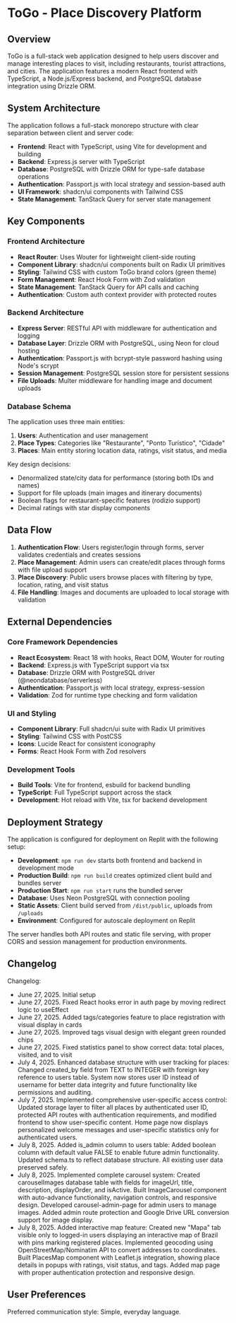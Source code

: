 # ToGo - Place Discovery Platform

## Overview

ToGo is a full-stack web application designed to help users discover and manage interesting places to visit, including restaurants, tourist attractions, and cities. The application features a modern React frontend with TypeScript, a Node.js/Express backend, and PostgreSQL database integration using Drizzle ORM.

## System Architecture

The application follows a full-stack monorepo structure with clear separation between client and server code:

- **Frontend**: React with TypeScript, using Vite for development and building
- **Backend**: Express.js server with TypeScript
- **Database**: PostgreSQL with Drizzle ORM for type-safe database operations
- **Authentication**: Passport.js with local strategy and session-based auth
- **UI Framework**: shadcn/ui components with Tailwind CSS
- **State Management**: TanStack Query for server state management

## Key Components

### Frontend Architecture
- **React Router**: Uses Wouter for lightweight client-side routing
- **Component Library**: shadcn/ui components built on Radix UI primitives
- **Styling**: Tailwind CSS with custom ToGo brand colors (green theme)
- **Form Management**: React Hook Form with Zod validation
- **State Management**: TanStack Query for API calls and caching
- **Authentication**: Custom auth context provider with protected routes

### Backend Architecture
- **Express Server**: RESTful API with middleware for authentication and logging
- **Database Layer**: Drizzle ORM with PostgreSQL, using Neon for cloud hosting
- **Authentication**: Passport.js with bcrypt-style password hashing using Node's scrypt
- **Session Management**: PostgreSQL session store for persistent sessions
- **File Uploads**: Multer middleware for handling image and document uploads

### Database Schema
The application uses three main entities:

1. **Users**: Authentication and user management
2. **Place Types**: Categories like "Restaurante", "Ponto Turístico", "Cidade"
3. **Places**: Main entity storing location data, ratings, visit status, and media

Key design decisions:
- Denormalized state/city data for performance (storing both IDs and names)
- Support for file uploads (main images and itinerary documents)
- Boolean flags for restaurant-specific features (rodizio support)
- Decimal ratings with star display components

## Data Flow

1. **Authentication Flow**: Users register/login through forms, server validates credentials and creates sessions
2. **Place Management**: Admin users can create/edit places through forms with file upload support
3. **Place Discovery**: Public users browse places with filtering by type, location, rating, and visit status
4. **File Handling**: Images and documents are uploaded to local storage with validation

## External Dependencies

### Core Framework Dependencies
- **React Ecosystem**: React 18 with hooks, React DOM, Wouter for routing
- **Backend**: Express.js with TypeScript support via tsx
- **Database**: Drizzle ORM with PostgreSQL driver (@neondatabase/serverless)
- **Authentication**: Passport.js with local strategy, express-session
- **Validation**: Zod for runtime type checking and form validation

### UI and Styling
- **Component Library**: Full shadcn/ui suite with Radix UI primitives
- **Styling**: Tailwind CSS with PostCSS
- **Icons**: Lucide React for consistent iconography
- **Forms**: React Hook Form with Zod resolvers

### Development Tools
- **Build Tools**: Vite for frontend, esbuild for backend bundling
- **TypeScript**: Full TypeScript support across the stack
- **Development**: Hot reload with Vite, tsx for backend development

## Deployment Strategy

The application is configured for deployment on Replit with the following setup:

- **Development**: `npm run dev` starts both frontend and backend in development mode
- **Production Build**: `npm run build` creates optimized client build and bundles server
- **Production Start**: `npm run start` runs the bundled server
- **Database**: Uses Neon PostgreSQL with connection pooling
- **Static Assets**: Client build served from `/dist/public`, uploads from `/uploads`
- **Environment**: Configured for autoscale deployment on Replit

The server handles both API routes and static file serving, with proper CORS and session management for production environments.

## Changelog

Changelog:
- June 27, 2025. Initial setup
- June 27, 2025. Fixed React hooks error in auth page by moving redirect logic to useEffect
- June 27, 2025. Added tags/categories feature to place registration with visual display in cards
- June 27, 2025. Improved tags visual design with elegant green rounded chips
- June 27, 2025. Fixed statistics panel to show correct data: total places, visited, and to visit
- July 4, 2025. Enhanced database structure with user tracking for places: Changed created_by field from TEXT to INTEGER with foreign key reference to users table. System now stores user ID instead of username for better data integrity and future functionality like permissions and auditing.
- July 7, 2025. Implemented comprehensive user-specific access control: Updated storage layer to filter all places by authenticated user ID, protected API routes with authentication requirements, and modified frontend to show user-specific content. Home page now displays personalized welcome messages and user-specific statistics only for authenticated users.
- July 8, 2025. Added is_admin column to users table: Added boolean column with default value FALSE to enable future admin functionality. Updated schema.ts to reflect database structure. All existing user data preserved safely.
- July 8, 2025. Implemented complete carousel system: Created carouselImages database table with fields for imageUrl, title, description, displayOrder, and isActive. Built ImageCarousel component with auto-advance functionality, navigation controls, and responsive design. Developed carousel-admin-page for admin users to manage images. Added admin route protection and Google Drive URL conversion support for image display.
- July 8, 2025. Added interactive map feature: Created new "Mapa" tab visible only to logged-in users displaying an interactive map of Brazil with pins marking registered places. Implemented geocoding using OpenStreetMap/Nominatim API to convert addresses to coordinates. Built PlacesMap component with Leaflet.js integration, showing place details in popups with ratings, visit status, and tags. Added map page with proper authentication protection and responsive design.

## User Preferences

Preferred communication style: Simple, everyday language.
